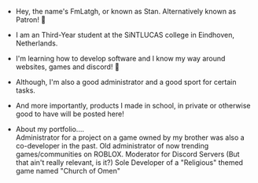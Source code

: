 - Hey, the name's FmLatgh, or known as Stan. Alternatively known as Patron! 👋
- I am an Third-Year student at the SiNTLUCAS college in Eindhoven, Netherlands.
- I'm learning how to develop software and I know my way around websites, games and discord! 🔰
- Although, I'm also a good administrator and a good sport for certain tasks.
- And more importantly, products I made in school, in private or otherwise good to have will be posted here!

- About my portfolio....                               
Administrator for a project on a game owned by my brother was also a co-developer in the past.
Old administrator of now trending games/communities on ROBLOX.
Moderator for Discord Servers (But that ain't really relevant, is it?)
Sole Developer of a "Religious" themed game named "Church of Omen"
